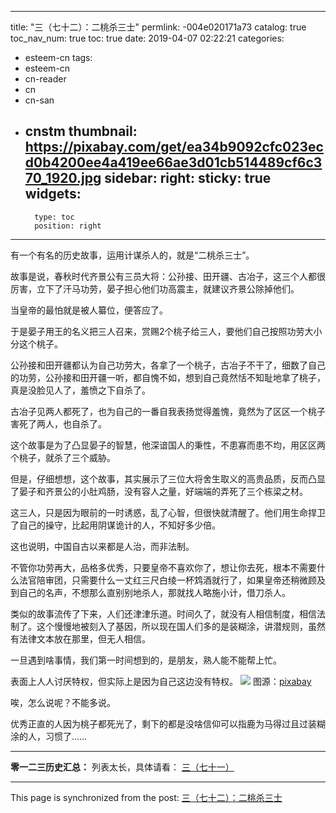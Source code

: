 
---
title: "三（七十二）：二桃杀三士"
permlink: -004e020171a73
catalog: true
toc_nav_num: true
toc: true
date: 2019-04-07 02:22:21
categories:
- esteem-cn
tags:
- esteem-cn
- cn-reader
- cn
- cn-san
- cnstm
thumbnail: https://pixabay.com/get/ea34b9092cfc023ecd0b4200ee4a419ee66ae3d01cb514489cf6c370_1920.jpg
sidebar:
    right:
        sticky: true
widgets:
    -
        type: toc
        position: right
---


有一个有名的历史故事，运用计谋杀人的，就是“二桃杀三士”。

故事是说，春秋时代齐景公有三员大将：公孙接、田开疆、古冶子，这三个人都很厉害，立下了汗马功劳，晏子担心他们功高震主，就建议齐景公除掉他们。

当皇帝的最怕就是被人纂位，便答应了。

于是晏子用王的名义把三人召来，赏赐2个桃子给三人，要他们自己按照功劳大小分这个桃子。

公孙接和田开疆都认为自己功劳大，各拿了一个桃子，古冶子不干了，细数了自己的功劳，公孙接和田开疆一听，都自愧不如，想到自己竟然恬不知耻地拿了桃子，真是没脸见人了，羞愤之下自杀了。

古冶子见两人都死了，也为自己的一番自我表扬觉得羞愧，竟然为了区区一个桃子害死了两人，也自杀了。

这个故事是为了凸显晏子的智慧，他深谙国人的秉性，不患寡而患不均，用区区两个桃子，就杀了三个威胁。

但是，仔细想想，这个故事，其实展示了三位大将舍生取义的高贵品质，反而凸显了晏子和齐景公的小肚鸡肠，没有容人之量，好端端的弄死了三个栋梁之材。

这三人，只是因为眼前的一时诱惑，乱了心智，但很快就清醒了。他们用生命捍卫了自己的操守，比起用阴谋诡计的人，不知好多少倍。

这也说明，中国自古以来都是人治，而非法制。

不管你功劳再大，品格多优秀，只要皇帝不喜欢你了，想让你去死，根本不需要什么法官陪审团，只需要什么一丈红三尺白绫一杯鸩酒就行了，如果皇帝还稍微顾及到自己的名声，不想那么直别别地杀人，那就找人略施小计，借刀杀人。

类似的故事流传了下来，人们还津津乐道。时间久了，就没有人相信制度，相信法制了。这个慢慢地被刻入了基因，所以现在国人们多的是装糊涂，讲潜规则，虽然有法律文本放在那里，但无人相信。

一旦遇到啥事情，我们第一时间想到的，是朋友，熟人能不能帮上忙。

表面上人人讨厌特权，但实际上是因为自己这边没有特权。
![](https://pixabay.com/get/ea34b9092cfc023ecd0b4200ee4a419ee66ae3d01cb514489cf6c370_1920.jpg)
图源：[pixabay](https://pixabay.com/get/ea34b9092cfc023ecd0b4200ee4a419ee66ae3d01cb514489cf6c370_1920.jpg)

唉，怎么说呢？不能多说。

优秀正直的人因为桃子都死光了，剩下的都是没啥信仰可以指鹿为马得过且过装糊涂的人，习惯了……

***

**零一二三历史汇总：**
列表太长，具体请看：
[三（七十一）](https://partiko.app/@softmetal/oefzqf99f5)

- - -

This page is synchronized from the post: [三（七十二）：二桃杀三士](https://steemit.com/@julian2013/-004e020171a73)
